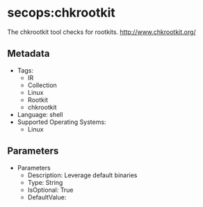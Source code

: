 <!-- region Generated -->
# secops:chkrootkit

The chkrootkit tool checks for rootkits. http://www.chkrootkit.org/

## Metadata

- Tags:
  - IR
  - Collection
  - Linux
  - Rootkit
  - chkrootkit
- Language: shell
- Supported Operating Systems:
  - Linux

## Parameters

- Parameters
  - Description: Leverage default binaries
  - Type: String
  - IsOptional: True
  - DefaultValue: 
<!-- endregion -->
